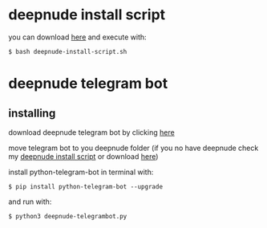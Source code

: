 deepnude install script 
=======================

you can download [here](https://github.com/adotDEV/adotDEV/releases/download/deepnude-install-script.sh/deepnude-install-script.sh) and execute with:

    $ bash deepnude-install-script.sh

deepnude telegram bot 
=====================

## installing




download deepnude telegram bot by clicking [here](https://github.com/adotDEV/adotDEV/releases/download/deepnude-telegrambot/deepnude-telegrambot.py)

move telegram bot to you deepnude folder (if you no have deepnude check my [deepnude install script](https://github.com/adotDEV/adotDEV/blob/master/README.md#deepnude-install-script) or download [here](https://github.com/zhengyima/DeepNude_NoWatermark_withModel))

install python-telegram-bot in terminal with:

    $ pip install python-telegram-bot --upgrade

and run with:

    $ python3 deepnude-telegrambot.py
